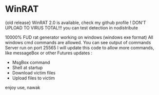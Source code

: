 # WinRAT
{old release} 
WinRAT 2.0 is available, check my github profile ! 
DON'T UPLOAD TO VIRUS TOTAL!!! 
you can test detection in nodistribute

10000% FUD rat generator
working on windows (windows exe format)
All windows cmd commands are allowed.
You can see output of commands
Server run on port 25565
I will update this code to allow more commands, like messageBox or other
Futures updates :
  - MsgBox command
  - Shell at startup
  - Download victim files
  - Upload files to victim 

enjoy use, 
nawak
